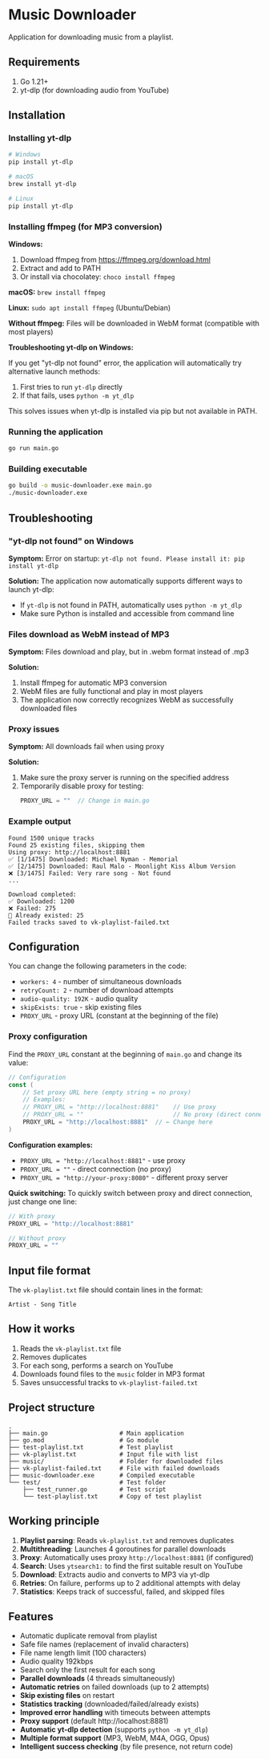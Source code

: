 # Music Downloader

Application for downloading music from a playlist.

## Requirements

1. Go 1.21+
2. yt-dlp (for downloading audio from YouTube)

## Installation

### Installing yt-dlp

```bash
# Windows
pip install yt-dlp

# macOS
brew install yt-dlp

# Linux
pip install yt-dlp
```

### Installing ffmpeg (for MP3 conversion)

**Windows:**
1. Download ffmpeg from https://ffmpeg.org/download.html
2. Extract and add to PATH
3. Or install via chocolatey: `choco install ffmpeg`

**macOS:** `brew install ffmpeg`

**Linux:** `sudo apt install ffmpeg` (Ubuntu/Debian)

**Without ffmpeg:** Files will be downloaded in WebM format (compatible with most players)

**Troubleshooting yt-dlp on Windows:**

If you get "yt-dlp not found" error, the application will automatically try alternative launch methods:
1. First tries to run `yt-dlp` directly
2. If that fails, uses `python -m yt_dlp`

This solves issues when yt-dlp is installed via pip but not available in PATH.

### Running the application

```bash
go run main.go
```

### Building executable

```bash
go build -o music-downloader.exe main.go
./music-downloader.exe
```

## Troubleshooting

### "yt-dlp not found" on Windows
**Symptom:** Error on startup: `yt-dlp not found. Please install it: pip install yt-dlp`

**Solution:** The application now automatically supports different ways to launch yt-dlp:
- If `yt-dlp` is not found in PATH, automatically uses `python -m yt_dlp`
- Make sure Python is installed and accessible from command line

### Files download as WebM instead of MP3
**Symptom:** Files download and play, but in .webm format instead of .mp3

**Solution:** 
1. Install ffmpeg for automatic MP3 conversion
2. WebM files are fully functional and play in most players
3. The application now correctly recognizes WebM as successfully downloaded files

### Proxy issues
**Symptom:** All downloads fail when using proxy

**Solution:** 
1. Make sure the proxy server is running on the specified address
2. Temporarily disable proxy for testing:
   ```go
   PROXY_URL = ""  // Change in main.go
   ```

### Example output

```
Found 1500 unique tracks
Found 25 existing files, skipping them
Using proxy: http://localhost:8881
✅ [1/1475] Downloaded: Michael Nyman - Memorial
✅ [2/1475] Downloaded: Raul Malo - Moonlight Kiss Album Version
❌ [3/1475] Failed: Very rare song - Not found
...

Download completed:
✅ Downloaded: 1200
❌ Failed: 275
📁 Already existed: 25
Failed tracks saved to vk-playlist-failed.txt
```

## Configuration

You can change the following parameters in the code:

- `workers: 4` - number of simultaneous downloads
- `retryCount: 2` - number of download attempts
- `audio-quality: 192K` - audio quality
- `skipExists: true` - skip existing files
- `PROXY_URL` - proxy URL (constant at the beginning of the file)

### Proxy configuration

Find the `PROXY_URL` constant at the beginning of `main.go` and change its value:

```go
// Configuration
const (
	// Set proxy URL here (empty string = no proxy)
	// Examples:
	// PROXY_URL = "http://localhost:8881"    // Use proxy
	// PROXY_URL = ""                         // No proxy (direct connection)
	PROXY_URL = "http://localhost:8881"  // ← Change here
)
```

**Configuration examples:**
- `PROXY_URL = "http://localhost:8881"` - use proxy
- `PROXY_URL = ""` - direct connection (no proxy)
- `PROXY_URL = "http://your-proxy:8080"` - different proxy server

**Quick switching:**
To quickly switch between proxy and direct connection, just change one line:
```go
// With proxy
PROXY_URL = "http://localhost:8881"

// Without proxy
PROXY_URL = ""
```

## Input file format

The `vk-playlist.txt` file should contain lines in the format:
```
Artist - Song Title
```

## How it works

1. Reads the `vk-playlist.txt` file
2. Removes duplicates
3. For each song, performs a search on YouTube
4. Downloads found files to the `music` folder in MP3 format
5. Saves unsuccessful tracks to `vk-playlist-failed.txt`

## Project structure

```
.
├── main.go                    # Main application
├── go.mod                     # Go module
├── test-playlist.txt          # Test playlist
├── vk-playlist.txt            # Input file with list
├── music/                     # Folder for downloaded files
├── vk-playlist-failed.txt     # File with failed downloads
├── music-downloader.exe       # Compiled executable
└── test/                      # Test folder
    ├── test_runner.go         # Test script
    └── test-playlist.txt      # Copy of test playlist
```

## Working principle

1. **Playlist parsing**: Reads `vk-playlist.txt` and removes duplicates
2. **Multithreading**: Launches 4 goroutines for parallel downloads
3. **Proxy**: Automatically uses proxy `http://localhost:8881` (if configured)
4. **Search**: Uses `ytsearch1:` to find the first suitable result on YouTube
5. **Download**: Extracts audio and converts to MP3 via yt-dlp
6. **Retries**: On failure, performs up to 2 additional attempts with delay
7. **Statistics**: Keeps track of successful, failed, and skipped files

## Features

- Automatic duplicate removal from playlist
- Safe file names (replacement of invalid characters)
- File name length limit (100 characters)
- Audio quality 192kbps
- Search only the first result for each song
- **Parallel downloads** (4 threads simultaneously)
- **Automatic retries** on failed downloads (up to 2 attempts)
- **Skip existing files** on restart
- **Statistics tracking** (downloaded/failed/already exists)
- **Improved error handling** with timeouts between attempts
- **Proxy support** (default http://localhost:8881)
- **Automatic yt-dlp detection** (supports `python -m yt_dlp`)
- **Multiple format support** (MP3, WebM, M4A, OGG, Opus)
- **Intelligent success checking** (by file presence, not return code) 